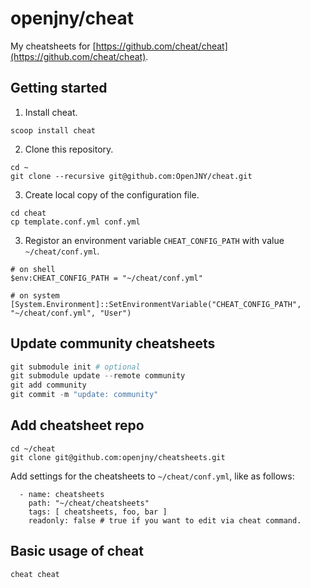 # openjny/cheat

My cheatsheets for [https://github.com/cheat/cheat](https://github.com/cheat/cheat).

## Getting started

1. Install cheat.

```
scoop install cheat
```

2. Clone this repository.

```
cd ~
git clone --recursive git@github.com:OpenJNY/cheat.git
```

3. Create local copy of the configuration file.

```
cd cheat
cp template.conf.yml conf.yml
```

3. Registor an environment variable `CHEAT_CONFIG_PATH` with value `~/cheat/conf.yml`.

```
# on shell
$env:CHEAT_CONFIG_PATH = "~/cheat/conf.yml"

# on system
[System.Environment]::SetEnvironmentVariable("CHEAT_CONFIG_PATH", "~/cheat/conf.yml", "User")
```

## Update community cheatsheets

```ps1
git submodule init # optional
git submodule update --remote community
git add community
git commit -m "update: community"
```

## Add cheatsheet repo

```
cd ~/cheat
git clone git@github.com:openjny/cheatsheets.git
```

Add settings for the cheatsheets to `~/cheat/conf.yml`, like as follows:

```
  - name: cheatsheets
    path: "~/cheat/cheatsheets"
    tags: [ cheatsheets, foo, bar ]
    readonly: false # true if you want to edit via cheat command.
```

## Basic usage of cheat

```
cheat cheat
```
